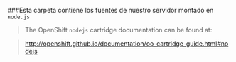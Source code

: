 ###Esta carpeta contiene los fuentes de nuestro servidor montado en `node.js`

>The OpenShift `nodejs` cartridge documentation can be found at:

>http://openshift.github.io/documentation/oo_cartridge_guide.html#nodejs
